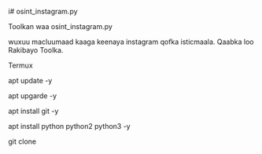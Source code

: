 i# osint_instagram.py

Toolkan waa osint_instagram.py

wuxuu macluumaad kaaga keenaya instagram qofka isticmaala.
Qaabka loo Rakibayo Toolka.

Termux 

apt update -y

apt upgarde  -y

apt install git -y

apt install python python2 python3  -y

git clone 
